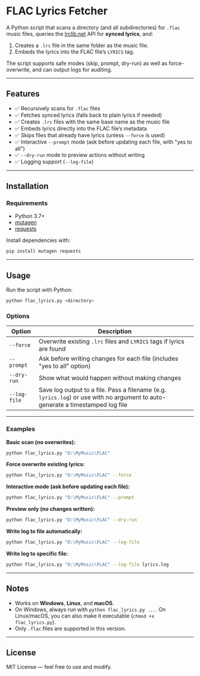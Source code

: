 # FLAC Lyrics Fetcher

A Python script that scans a directory (and all subdirectories) for `.flac` music files, queries the [lrclib.net](https://lrclib.net) API for **synced lyrics**, and:

1. Creates a `.lrc` file in the same folder as the music file.
2. Embeds the lyrics into the FLAC file’s `LYRICS` tag.

The script supports safe modes (skip, prompt, dry-run) as well as force-overwrite, and can output logs for auditing.

---

## Features
- ✅ Recursively scans for `.flac` files  
- ✅ Fetches synced lyrics (falls back to plain lyrics if needed)  
- ✅ Creates `.lrc` files with the same base name as the music file  
- ✅ Embeds lyrics directly into the FLAC file’s metadata  
- ✅ Skips files that already have lyrics (unless `--force` is used)  
- ✅ Interactive `--prompt` mode (ask before updating each file, with "yes to all")  
- ✅ `--dry-run` mode to preview actions without writing  
- ✅ Logging support (`--log-file`)  

---

## Installation

### Requirements
- Python 3.7+  
- [mutagen](https://mutagen.readthedocs.io/)  
- [requests](https://docs.python-requests.org/)  

Install dependencies with:

```bash
pip install mutagen requests
```

---

## Usage

Run the script with Python:

```bash
python flac_lyrics.py <directory>
```

### Options

| Option         | Description |
|----------------|-------------|
| `--force`      | Overwrite existing `.lrc` files and `LYRICS` tags if lyrics are found |
| `--prompt`     | Ask before writing changes for each file (includes "yes to all" option) |
| `--dry-run`    | Show what would happen without making changes |
| `--log-file`   | Save log output to a file. Pass a filename (e.g. `lyrics.log`) or use with no argument to auto-generate a timestamped log file |

---

### Examples

**Basic scan (no overwrites):**
```bash
python flac_lyrics.py "D:\MyMusic\FLAC"
```

**Force overwrite existing lyrics:**
```bash
python flac_lyrics.py "D:\MyMusic\FLAC" --force
```

**Interactive mode (ask before updating each file):**
```bash
python flac_lyrics.py "D:\MyMusic\FLAC" --prompt
```

**Preview only (no changes written):**
```bash
python flac_lyrics.py "D:\MyMusic\FLAC" --dry-run
```

**Write log to file automatically:**
```bash
python flac_lyrics.py "D:\MyMusic\FLAC" --log-file
```

**Write log to specific file:**
```bash
python flac_lyrics.py "D:\MyMusic\FLAC" --log-file lyrics.log
```

---

## Notes
- Works on **Windows**, **Linux**, and **macOS**.  
- On Windows, always run with `python flac_lyrics.py ...`. On Linux/macOS, you can also make it executable (`chmod +x flac_lyrics.py`).  
- Only `.flac` files are supported in this version.  

---

## License
MIT License — feel free to use and modify.
